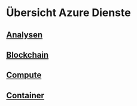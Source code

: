 # Übersicht Azure Dienste

## [Analysen](/analysis.md)

## [Blockchain](/blockchain.md)

## [Compute](/compute.md)

## [Container](/container.md)
